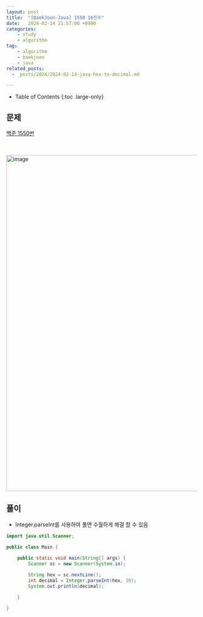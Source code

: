 ```yaml
---
layout: post
title:  "[BaekJoon-Java] 1550 16진수"
date:   2024-02-14 21:57:00 +0900
categories: 
    - study
    - algorithm
tag:
    - algorithm
    - baekjoon
    - java
related_posts:
  - _posts/2024/2024-02-14-java-hex-to-decimal.md

---
```


- Table of Contents
{:toc .large-only}

## 문제
[백준 1550번](https://www.acmicpc.net/problem/1550)

<br><br>
<img width="884" alt="image" src="https://github.com/GooDev94/GooDev94.github.io/assets/54229410/06eeb052-c9ce-4a3c-8fc0-1da095c22851">


## 풀이
- Integer.parseInt를 사용하여 풀면 수월하게 해결 할 수 있음

~~~java
import java.util.Scanner;

public class Main {

	public static void main(String[] args) {
		Scanner sc = new Scanner(System.in);
		
		String hex = sc.nextLine();
		int decimal = Integer.parseInt(hex, 16);
		System.out.println(decimal);

	}

}
~~~
